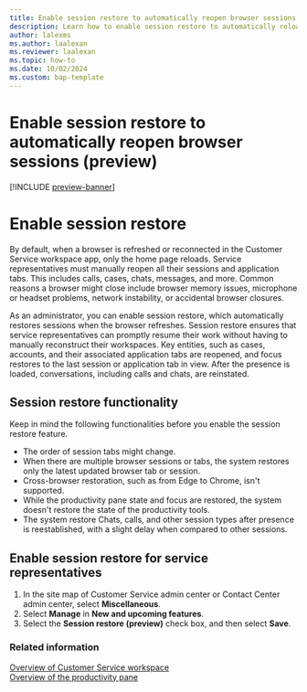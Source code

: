 ```yaml
---
title: Enable session restore to automatically reopen browser sessions and tabs (preview)
description: Learn how to enable session restore to automatically reload sessions and tabs in Customer Service workspace.
author: lalexms 
ms.author: laalexan
ms.reviewer: laalexan
ms.topic: how-to 
ms.date: 10/02/2024 
ms.custom: bap-template 
---
```


# Enable session restore to automatically reopen browser sessions (preview)

[!INCLUDE [preview-banner](../../../shared-content/shared/preview-includes/preview-note.md)]

# Enable session restore

By default, when a browser is refreshed or reconnected in the Customer Service workspace app, only the home page reloads. Service representatives must manually reopen all their sessions and application tabs. This includes calls, cases, chats, messages, and more. Common reasons a browser might close include browser memory issues, microphone or headset problems, network instability, or accidental browser closures.

As an administrator, you can enable session restore, which automatically restores sessions when the browser refreshes. Session restore ensures that service representatives can promptly resume their work without having to manually reconstruct their workspaces. Key entities, such as cases, accounts, and their associated application tabs are reopened, and focus restores to the last session or application tab in view. After the presence is loaded, conversations, including calls and chats, are reinstated.

## Session restore functionality

Keep in mind the following functionalities before you enable the session restore feature. 

- The order of session tabs might change.
- When there are multiple browser sessions or tabs, the system restores only the latest updated browser tab or session.
- Cross-browser restoration, such as from Edge to Chrome, isn't supported.
- While the productivity pane state and focus are restored, the system doesn't restore the state of the productivity tools.
- The system restore Chats, calls, and other session types after presence is reestablished, with a slight delay when compared to other sessions.

## Enable session restore for service representatives

1. In the site map of Customer Service admin center or Contact Center admin center, select **Miscellaneous**.
1. Select **Manage** in **New and upcoming features**.
1. Select the **Session restore (preview)** check box, and then select **Save**.

### Related information
[Overview of Customer Service workspace](..implement/csw-overview.md)  
[Overview of the productivity pane](../use/csw-productivity-pane.md)  
